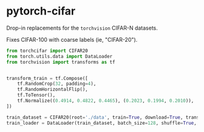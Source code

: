# pytorch-cifar

Drop-in replacements for the `torchvision` CIFAR-N datasets.

Fixes CIFAR-100 with coarse labels (ie, "CIFAR-20").

```py
from torchcifar import CIFAR20
from torch.utils.data import DataLoader
from torchvision import transforms as tf


transform_train = tf.Compose([
    tf.RandomCrop(32, padding=4),
    tf.RandomHorizontalFlip(),
    tf.ToTensor(),
    tf.Normalize((0.4914, 0.4822, 0.4465), (0.2023, 0.1994, 0.2010)),
])

train_dataset = CIFAR20(root='./data', train=True, download=True, transform=transform_train)
train_loader = DataLoader(train_dataset, batch_size=128, shuffle=True, num_workers=2)
```
